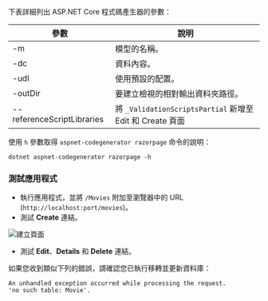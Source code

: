 下表詳細列出 ASP.NET Core 程式碼產生器的參數：

| 參數               | 說明|
| ----------------- | ------------ |
| -m  | 模型的名稱。 |
| -dc  | 資料內容。 |
| -udl | 使用預設的配置。 |
| -outDir | 要建立檢視的相對輸出資料夾路徑。 |
| --referenceScriptLibraries | 將 `_ValidationScriptsPartial` 新增至 Edit 和 Create 頁面 |

使用 `h` 參數取得 `aspnet-codegenerator razorpage` 命令的說明：

```console
dotnet aspnet-codegenerator razorpage -h
```
<a name="test"></a>
### <a name="test-the-app"></a>測試應用程式

* 執行應用程式，並將 `/Movies` 附加至瀏覽器中的 URL (`http://localhost:port/movies`)。
* 測試 **Create** 連結。

 ![建立頁面](../../tutorials/razor-pages/model/_static/conan.png)

<a name="scaffold"></a>

* 測試 **Edit**、**Details** 和 **Delete** 連結。

如果您收到類似下列的錯誤，請確認您已執行移轉並更新資料庫：

```
An unhandled exception occurred while processing the request.
'no such table: Movie'.
```
